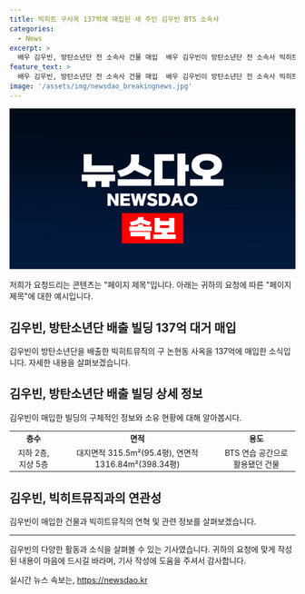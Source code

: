 ```yaml
---
title: 빅히트 구사옥 137억에 매입된 새 주인 김우빈 BTS 소속사
categories:
  - News
excerpt: >
  배우 김우빈, 방탄소년단 전 소속사 건물 매입  배우 김우빈이 방탄소년단 전 소속사 빅히트뮤직(현 하이브)의 전 사옥을 매입했다. 137억원에 매입한 빌딩은 지하 2층, 지상 5층으로 방탄소년단이 연습하며 성장한 곳이다. 김우빈은 2017년 비인두암을 진단받고 투병생활을 했으나, 6년 만에 영화와 넷플릭스 오리지널 시리즈 등으로 활발한 활동을 이어가고 있다.
feature_text: >
  배우 김우빈, 방탄소년단 전 소속사 건물 매입  배우 김우빈이 방탄소년단 전 소속사 빅히트뮤직(현 하이브)의 전 사옥을 매입했다. 137억원에 매입한 빌딩은 지하 2층, 지상 5층으로 방탄소년단이 연습하며 성장한 곳이다. 김우빈은 2017년 비인두암을 진단받고 투병생활을 했으나, 6년 만에 영화와 넷플릭스 오리지널 시리즈 등으로 활발한 활동을 이어가고 있다.
image: '/assets/img/newsdao_breakingnews.jpg'
---
```


<p><img src="/assets/img/newsdao_breakingnews.jpg" alt="pcversion 속보" /></p>

<p>저희가 요청드리는 콘텐츠는 "페이지 제목"입니다. 아래는 귀하의 요청에 따른 "페이지 제목"에 대한 예시입니다.</p>

<h2 data-ke-size="size26">김우빈, 방탄소년단 배출 빌딩 137억 대거 매입</h2>

<p data-ke-size="size16">김우빈이 방탄소년단을 배출한 빅히트뮤직의 구 논현동 사옥을 137억에 매입한 소식입니다. 자세한 내용을 살펴보겠습니다.</p>

<h2 data-ke-size="size26">김우빈, 방탄소년단 배출 빌딩 상세 정보</h2>

<p data-ke-size="size16">김우빈이 매입한 빌딩의 구체적인 정보와 소유 현황에 대해 알아봅시다.</p>

<table>
  <tr>
    <td style="text-align: center; height: 17px;"><b>층수</b></td>
    <td style="text-align: center; height: 17px;"><b>면적</b></td>
    <td style="text-align: center; height: 17px;"><b>용도</b></td>
  </tr>
  <tr>
    <td style="text-align: center;">지하 2층, 지상 5층</td>
    <td style="text-align: center;">대지면적 315.5m²(95.4평), 연면적 1316.84m²(398.34평)</td>
    <td style="text-align: center;">BTS 연습 공간으로 활용됐던 건물</td>
  </tr>
</table>

<h2 data-ke-size="size26">김우빈, 빅히트뮤직과의 연관성</h2>

<p data-ke-size="size16">김우빈이 매입한 건물과 빅히트뮤직의 연혁 및 관련 정보를 살펴보겠습니다.</p>

<hr>

<p data-ke-size="size16">김우빈의 다양한 활동과 소식을 살펴볼 수 있는 기사였습니다. 귀하의 요청에 맞게 작성된 내용이 마음에 드시길 바라며, 기사 작성에 도움을 주셔서 감사합니다.</p>
실시간 뉴스 속보는, <a href="https://newsdao.kr" rel="dofollow">https://newsdao.kr</a>



